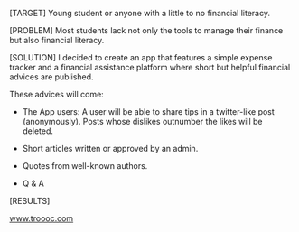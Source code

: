 [TARGET]
Young student or anyone with a little to no financial literacy.

[PROBLEM]
Most students lack not only the tools to manage their finance but also financial literacy.

[SOLUTION]
I decided to create an app that features a simple expense tracker and a financial assistance platform where short but helpful financial advices are published.

These advices will come:

- The App users: A user will be able to share tips in a twitter-like post (anonymously). Posts whose dislikes outnumber the likes will be deleted.

- Short articles written or approved by an admin.

- Quotes from well-known authors.

- Q & A

[RESULTS]

www.troooc.com
